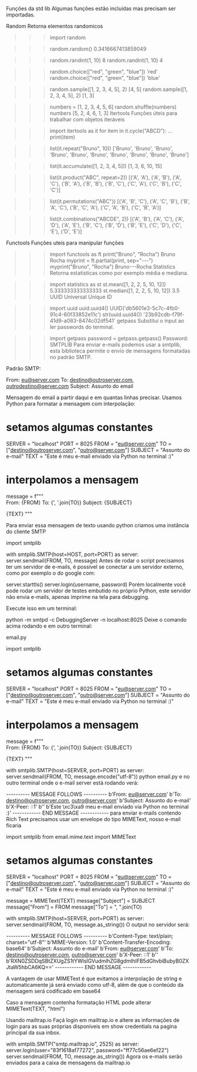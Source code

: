Funções da std lib
Algumas funções estão incluídas mas precisam ser importadas.

Random
Retorna elementos randomicos

>>> import random

>>> random.random()
0.3416667413859049

>>> random.randint(1, 10)
8
>>> random.randint(1, 10)
4

>>> random.choice(["red", "green", "blue"])
'red'
>>> random.choice(["red", "green", "blue"])
'blue'


>>> random.sample([1, 2, 3, 4, 5], 2)
[4, 5]
>>> random.sample([1, 2, 3, 4, 5], 2)
[1, 3]

>>> numbers = [1, 2, 3, 4, 5, 6]
>>> random.shuffle(numbers)
>>> numbers
[5, 2, 4, 6, 1, 3]
Itertools
Funções úteis para trabalhar com objetos iteráveis

>>> import itertools as it
>>> for item in it.cycle("ABCD"):
...     print(item)

>>> list(it.repeat("Bruno", 10))
['Bruno', 'Bruno', 'Bruno', 'Bruno', 'Bruno', 'Bruno', 'Bruno', 'Bruno', 'Bruno', 'Bruno']

>>> list(it.accumulate([1, 2, 3, 4, 5]))
[1, 3, 6, 10, 15]

>>> list(it.product("ABC", repeat=2))
[('A', 'A'), ('A', 'B'), ('A', 'C'), ('B', 'A'), ('B', 'B'), ('B', 'C'), ('C', 'A'), ('C', 'B'), ('C', 'C')]

>>> list(it.permutations("ABC"))
[('A', 'B', 'C'), ('A', 'C', 'B'), ('B', 'A', 'C'), ('B', 'C', 'A'), ('C', 'A', 'B'), ('C', 'B', 'A')]

>>> list(it.combinations("ABCDE", 2))
[('A', 'B'), ('A', 'C'), ('A', 'D'), ('A', 'E'), ('B', 'C'), ('B', 'D'), ('B', 'E'), ('C', 'D'), ('C', 'E'), ('D', 'E')]

Functools
Funções uteís para manipular funções

>>> import functools as ft
>>> print("Bruno", "Rocha")
Bruno Rocha
>>> myprint = ft.partial(print, sep="---")
>>> myprint("Bruno", "Rocha")
Bruno---Rocha
Statistics
Retorna estatisticas como por exemplo média e mediana.

>>> import statistics as st
>>> st.mean([1, 2, 2, 5, 10, 12])
5.333333333333333
>>> st.median([1, 2, 2, 5, 10, 12])
3.5
UUID
Universal Unique ID

>>> import uuid
>>> uuid.uuid4()
UUID('db5601e3-5c7c-4fb0-91c4-60f33852e11c')
>>> str(uuid.uuid4())
'23b92cdb-f79f-41d9-a083-8474c02df541'
getpass
Substitui o input ao ler passwords do terminal.

>>> import getpass
>>> password = getpass.getpass()
Password: <invisible>
SMTPLIB
Para enviar e-mails podemos usar a smtplib, esta biblioteca permite o envio de mensagens formatadas no padrão SMTP.

Padrão SMTP:

From: eu@server.com
To: destino@outroserver.com, outrodestino@server.com
Subject: Assunto do email

Mensagem do email a partir daqui
e em quantas linhas precisar.
Usamos Python para formatar a mensagem com interpolação:

# setamos algumas constantes
SERVER = "localhost"
PORT = 8025
FROM = "eu@server.com"
TO = ["destino@outroserver.com", "outro@server.com"]
SUBJECT = "Assunto do e-mail"
TEXT = "Este é meu e-mail enviado via Python no terminal :)"

# interpolamos a mensagem
message = f"""\
From: {FROM}
To: {', '.join(TO)}
Subject: {SUBJECT}

{TEXT}
"""

Para enviar essa mensagem de texto usando python criamos uma instância do cliente SMTP

import smtplib

with smtplib.SMTP(host=HOST, port=PORT) as server:
    server.sendmail(FROM, TO, message)
Antes de rodar o script precisamos ter um servidor de e-mails, é possível se conectar a um servidor externo, como por exemplo o do google com:

server.starttls()
server.login(username, password)
Porém localmente você pode rodar um servidor de testes embutido no próprio Python, este servidor não envia e-mails, apenas imprime na tela para debugging.

Execute isso em um terminal:

python -m smtpd -c DebuggingServer -n localhost:8025
Deixe o comando acima rodando e em outro terminal:

email.py

import smtplib

# setamos algumas constantes
SERVER = "localhost"
PORT = 8025
FROM = "eu@server.com"
TO = ["destino@outroserver.com", "outro@server.com"]
SUBJECT = "Assunto do e-mail"
TEXT = "Este é meu e-mail enviado via Python no terminal :)"

# interpolamos a mensagem
message = f"""\
From: {FROM}
To: {', '.join(TO)}
Subject: {SUBJECT}

{TEXT}
"""

with smtplib.SMTP(host=SERVER, port=PORT) as server:
    server.sendmail(FROM, TO, message.encode("utf-8"))
python email.py
e no outro terminal onde o e-mail server está rodando verá:

---------- MESSAGE FOLLOWS ----------
b'From: eu@server.com'
b'To: destino@outroserver.com, outro@server.com'
b'Subject: Assunto do e-mail'
b'X-Peer: ::1'
b''
b'Este \xc3\xa9 meu e-mail enviado via Python no terminal :)'
------------ END MESSAGE ------------
para enviar e-mails contendo Rich Text precisamos usar um envelope do tipo MIMEText, nosso e-mail ficaria

import smtplib
from email.mime.text import MIMEText

# setamos algumas constantes
SERVER = "localhost"
PORT = 8025
FROM = "eu@server.com"
TO = ["destino@outroserver.com", "outro@server.com"]
SUBJECT = "Assunto do e-mail"
TEXT = "Este é meu e-mail enviado via Python no terminal :)"

message = MIMEText(TEXT)
message["Subject"] = SUBJECT
message["From"] = FROM
message["To"] = ", ".join(TO)

with smtplib.SMTP(host=SERVER, port=PORT) as server:
    server.sendmail(FROM, TO, message.as_string())
O output no servidor será:

---------- MESSAGE FOLLOWS ----------
b'Content-Type: text/plain; charset="utf-8"'
b'MIME-Version: 1.0'
b'Content-Transfer-Encoding: base64'
b'Subject: Assunto do e-mail'
b'From: eu@server.com'
b'To: destino@outroserver.com, outro@server.com'
b'X-Peer: ::1'
b''
b'RXN0ZSDDqSBtZXUgZS1tYWlsIGVudmlhZG8gdmlhIFB5dGhvbiBubyB0ZXJtaW5hbCA6KQ=='
------------ END MESSAGE ------------

A vantagem de usar MIMEText é que evitamos a interpolação de string e automaticamente já será enviado como utf-8, além de que o conteúdo da mensagem será codificado em base64

Caso a mensagem contenha formatação HTML pode alterar MIMEText(TEXT, "html")

Usando mailtrap.io
Façá login em mailtrap.io e altere as informações de login para as suas próprias disponíveis em show credentials na pagina principal da sua inbox.

with smtplib.SMTP("smtp.mailtrap.io", 2525) as server:
    server.login(user="83f1618af77272", password="ff77c56ae6ef22")
    server.sendmail(FROM, TO, message.as_string())
Agora os e-mails serão enviados para a caixa de mensagens da mailtrap.io

